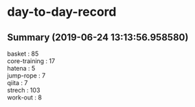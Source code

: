 # day-to-day-record  
## Summary  (2019-06-24 13:13:56.958580)  
basket : 85  
core-training : 17  
hatena : 5  
jump-rope : 7  
qiita : 7  
strech : 103  
work-out : 8  
